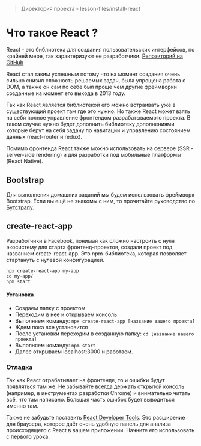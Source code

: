 > Директория проекта - lesson-files/install-react

# Что такое React ?

React - это библиотека для создания пользовательских интерфейсов, по крайней мере, так характеризуют ее разработчики.
<a href="https://github.com/facebook/react" target="_blank">Репозиторий на GitHub</a>

React стал таким успешным потому что на момент создания очень сильно снизил сложность решаемых задач, была упрощена
работа с DOM, а также он сам по себе был проще чем другие фреймворки созданные на момент его выхода в 2013 году.

Так как React является библиотекой его можно встраивать уже в существующий проект там где это нужно. Но также 
React может взять на себя полное управление фронтендом разрабатываемого проекта. В таком случае нужно будет дополнить
библиотеку дополнениями которые берут на себя задачу по навигации и управлению состоянием данных (react-router и redux).

Помимо фронтенда React также можно использовать на сервере (SSR - server-side rendering) и для разработки под мобильные
платформы (React Native).

## Bootstrap

Для выполнения домашних заданий мы будем использовать фреймворк Bootstrap. Если вы ещё не знакомы с ним, то прочитайте
руководство по <a href="https://getbootstrap.com/" target="_blank">Бутстрапу</a>.

## create-react-app

Разработчики в Facebook, понимая как сложно настроить с нуля экосистему для старта фронтенд-проектов, создали проект
под названием create-react-app. Это npm-библиотека, которая позволяет стартануть с нулевой конфигурацией.

```
npx create-react-app my-app
cd my-app/
npm start
```

#### Установка

- Создаем папку с проектом 
- Переходим в нее и открываем консоль
- Выполняем команду: ```npx create-react-app [название вашего проекта]```
- Ждем пока все установится 
- После установки переходим в созданную папку: ```cd [название вашего проекта]```
- Выполняем команду: ```npm start```
- Далее открываем localhost:3000 и работаем.


### Отладка
Так как React отрабатывает на фронтенде, то и ошибки будут появляться там же. Не забывайте всегда держать открытой 
консоль (например, в инструментах разработки Chrome) и внимательно читать всё, что там написано. Большая часть ошибок 
будет выводиться именно там.

Также не забудьте поставить 
<a href="https://chrome.google.com/webstore/detail/react-developer-tools/fmkadmapgofadopljbjfkapdkoienihi?hl=ru">React Developer Tools</a>.
Это расширение для браузера, которое даёт очень удобную панель для 
анализа происходящего с React в вашем приложении. Начните его использовать с первого урока.